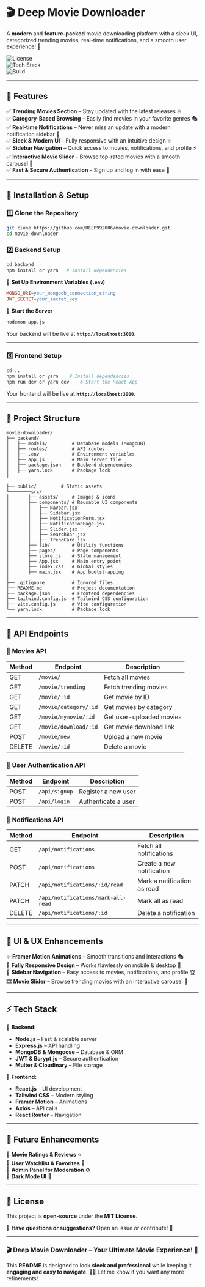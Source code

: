 # 🎬 **Deep Movie Downloader**  

A **modern** and **feature-packed** movie downloading platform with a sleek UI, categorized trending movies, real-time notifications, and a smooth user experience! 🚀  

![License](https://img.shields.io/badge/license-MIT-blue.svg)  
![Tech Stack](https://img.shields.io/badge/Stack-MERN-blueviolet)  
![Build](https://img.shields.io/badge/Build-Passing-brightgreen)  

---

## 📌 **Features**  

✅ **Trending Movies Section** – Stay updated with the latest releases 🔥  
✅ **Category-Based Browsing** – Easily find movies in your favorite genres 🎭  
✅ **Real-time Notifications** – Never miss an update with a modern notification sidebar 🔔  
✅ **Sleek & Modern UI** – Fully responsive with an intuitive design ✨  
✅ **Sidebar Navigation** – Quick access to movies, notifications, and profile ⚡  
✅ **Interactive Movie Slider** – Browse top-rated movies with a smooth carousel 🎥  
✅ **Fast & Secure Authentication** – Sign up and log in with ease 🔐  

---

## 🚀 **Installation & Setup**  

### **1️⃣ Clone the Repository**  
```sh
git clone https://github.com/DEEP992006/movie-downloader.git
cd movie-downloader
```

### **2️⃣ Backend Setup**  
```sh
cd backend
npm install or yarn   # Install dependencies
```

🔑 **Set Up Environment Variables (`.env`)**  
```makefile
MONGO_URI=your_mongodb_connection_string
JWT_SECRET=your_secret_key
```

🚀 **Start the Server**  
```sh
nodemon app.js  
```
Your backend will be live at **`http://localhost:3000`**.  

---

### **3️⃣ Frontend Setup**  
```sh
cd ..
npm install or yarn    # Install dependencies
npm run dev or yarn dev    # Start the React App
```
Your frontend will be live at **`http://localhost:3000`**.  

---

## 📂 **Project Structure**  

```
movie-downloader/
├── backend/
│   ├── models/         # Database models (MongoDB)
│   ├── routes/         # API routes
│   ├── .env            # Environment variables
│   ├── app.js          # Main server file
│   ├── package.json    # Backend dependencies
│   ├── yarn.lock       # Package lock
│

├── public/         # Static assets
└────────src/
│       ├── assets/     # Images & icons
│       ├── components/ # Reusable UI components
│       │   ├── Navbar.jsx
│       │   ├── Sidebar.jsx
│       │   ├── NotificationForm.jsx
│       │   ├── NotificationPage.jsx
│       │   ├── Slider.jsx
│       │   ├── SearchBar.jsx
│       │   ├── TrendCard.jsx
│       ├── lib/        # Utility functions
│       ├── pages/      # Page components
│       ├── store.js    # State management
│       ├── App.jsx     # Main entry point
│       ├── index.css   # Global styles
│       ├── main.jsx    # App bootstrapping
│
├── .gitignore          # Ignored files
├── README.md           # Project documentation
├── package.json        # Frontend dependencies
├── tailwind.config.js  # Tailwind CSS configuration
├── vite.config.js      # Vite configuration
└── yarn.lock           # Package lock
```

---

## 🔗 **API Endpoints**  

### 🔹 **Movies API**  
| Method | Endpoint                    | Description |
|--------|-----------------------------|-------------|
| GET    | `/movie/`                    | Fetch all movies |
| GET    | `/movie/trending`            | Fetch trending movies |
| GET    | `/movie/:id`                 | Get movie by ID |
| GET    | `/movie/category/:id`        | Get movies by category |
| GET    | `/movie/mymovie/:id`         | Get user-uploaded movies |
| GET    | `/movie/download/:id`        | Get movie download link |
| POST   | `/movie/new`                 | Upload a new movie |
| DELETE | `/movie/:id`                 | Delete a movie |

### 🔹 **User Authentication API**  
| Method | Endpoint        | Description |
|--------|----------------|-------------|
| POST   | `/api/signup`  | Register a new user |
| POST   | `/api/login`   | Authenticate a user |

### 🔹 **Notifications API**  
| Method | Endpoint                        | Description |
|--------|---------------------------------|-------------|
| GET    | `/api/notifications`            | Fetch all notifications |
| POST   | `/api/notifications`            | Create a new notification |
| PATCH  | `/api/notifications/:id/read`   | Mark a notification as read |
| PATCH  | `/api/notifications/mark-all-read` | Mark all as read |
| DELETE | `/api/notifications/:id`        | Delete a notification |

---

## 🎨 **UI & UX Enhancements**  

✨ **Framer Motion Animations** – Smooth transitions and interactions 🎭  
📱 **Fully Responsive Design** – Works flawlessly on mobile & desktop 📲  
📂 **Sidebar Navigation** – Easy access to movies, notifications, and profile 🏆  
🎞️ **Movie Slider** – Browse trending movies with an interactive carousel 🎡  

---

## ⚡ **Tech Stack**  

🚀 **Backend:**  
- **Node.js** – Fast & scalable server  
- **Express.js** – API handling  
- **MongoDB & Mongoose** – Database & ORM  
- **JWT & Bcrypt.js** – Secure authentication  
- **Multer & Cloudinary** – File storage  

🎨 **Frontend:**  
- **React.js** – UI development  
- **Tailwind CSS** – Modern styling  
- **Framer Motion** – Animations  
- **Axios** – API calls  
- **React Router** – Navigation  

---

## 🌟 **Future Enhancements**  

🔹 **Movie Ratings & Reviews** ⭐  
🔹 **User Watchlist & Favorites** 📌  
🔹 **Admin Panel for Moderation** ⚙️  
🔹 **Dark Mode UI** 🌙  

---

## 📜 **License**  

This project is **open-source** under the **MIT License**.  

📩 **Have questions or suggestions?** Open an issue or contribute! 🚀  

---

### 🎬 **Deep Movie Downloader – Your Ultimate Movie Experience!** 🍿  

This **README** is designed to look **sleek and professional** while keeping it **engaging and easy to navigate**. 🚀🔥 Let me know if you want any more refinements!
